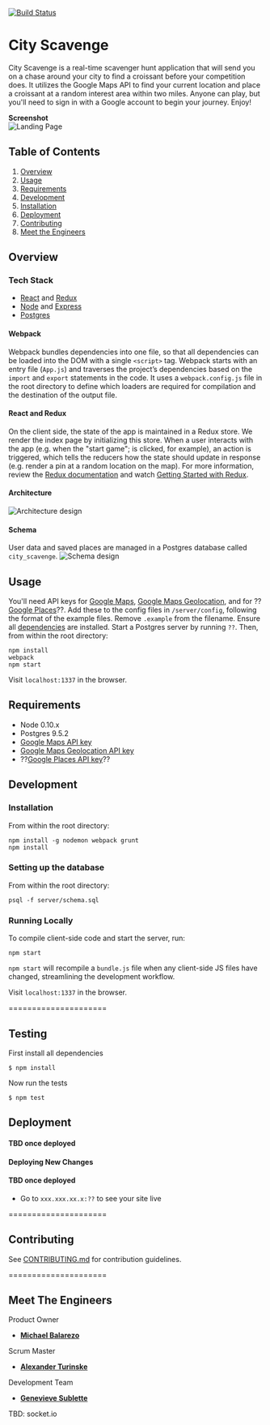 [![Build Status](https://secure.travis-ci.org/FuturisticSalamander/CityScavenge.svg?branch=master)](http://travis-ci.org/FuturisticSalamander/CityScavenge)

# City Scavenge

City Scavenge is a real-time scavenger hunt application that will send you on a chase around your city to find a croissant before your competition does. It utilizes the Google Maps API to find your current location and place a croissant at a random interest area within two miles. Anyone can play, but you'll need to sign in with a Google account to begin your journey. Enjoy!

**Screenshot**  
![Landing Page](http://i.imgur.com/BZ2Th80.png)

## Table of Contents

1. [Overview](#overview)
2. [Usage](#usage)
3. [Requirements](#requirements)
4. [Development](#development)
5. [Installation](#installation)
6. [Deployment](#deployment)
7. [Contributing](#contributing)
8. [Meet the Engineers](#meet-the-engineers)

## Overview

### Tech Stack
- [React](https://facebook.github.io/react/) and [Redux](http://redux.js.org/)
- [Node](https://nodejs.org/en/) and [Express](http://expressjs.com/)
- [Postgres](http://www.postgresql.org/)

#### Webpack
Webpack bundles dependencies into one file, so that all dependencies can be loaded into the DOM with a single `<script>` tag.  Webpack starts with an entry file (`App.js`) and traverses the project’s dependencies based on the `import` and `export` statements in the code. It uses a `webpack.config.js` file in the root directory to define which loaders are required for compilation and the destination of the output file.

#### React and Redux
On the client side, the state of the app is maintained in a Redux store. We render the index page by initializing this store. When a user interacts with the app (e.g. when the "start game"; is clicked, for example), an action is triggered, which tells the reducers how the state should update in response (e.g. render a pin at a random location on the map). For more information, review the [Redux documentation](http://redux.js.org/index.html) and watch [Getting Started with Redux](https://egghead.io/series/getting-started-with-redux).

#### Architecture
![Architecture design](http://i.imgur.com/AYNorBl.png)

#### Schema
User data and saved places are managed in a Postgres database called `city_scavenge`.
![Schema design](http://i.imgur.com/FpiUDaX.png)

## Usage
You'll need API keys for [Google Maps](https://developers.google.com/maps/documentation/javascript/get-api-key), [Google Maps Geolocation](https://developers.google.com/maps/documentation/geolocation/get-api-key), and for ??[Google Places](https://developers.google.com/places/web-service/get-api-key)??. Add these to the config files in `/server/config`, following the format of the example files. Remove `.example` from the filename.
Ensure all [dependencies](#installing-dependencies) are installed. Start a Postgres server by running `??`. Then, from within the root directory:
```
npm install
webpack
npm start
```

Visit `localhost:1337` in the browser.

## Requirements

- Node 0.10.x
- Postgres 9.5.2
- [Google Maps API key](https://developers.google.com/maps/documentation/javascript/get-api-key)
- [Google Maps Geolocation API key](https://developers.google.com/maps/documentation/geolocation/get-api-key)
- ??[Google Places API key](https://developers.google.com/places/web-service/get-api-key)??

## Development

### Installation

From within the root directory:

```
npm install -g nodemon webpack grunt
npm install
```

### Setting up the database

From within the root directory:

```
psql -f server/schema.sql
```

### Running Locally

To compile client-side code and start the server, run:
```
npm start
```
`npm start` will recompile a `bundle.js` file when any client-side JS files have changed, streamlining the development workflow.

Visit `localhost:1337` in the browser.

=====================
## Testing

First install all dependencies
```
$ npm install
```

Now run the tests
```
$ npm test
```

## Deployment
#### TBD once deployed

#### Deploying New Changes
#### TBD once deployed

- Go to `xxx.xxx.xx.x:??` to see your site live

=====================
## Contributing

See [CONTRIBUTING.md](CONTRIBUTING.md) for contribution guidelines.

=====================
## Meet The Engineers
Product Owner
- [**Michael Balarezo**](https://github.com/mrezo)

Scrum Master
- [**Alexander Turinske**](https://github.com/alexanderturinske)

Development Team
- [**Genevieve Sublette**](https://github.com/Genevieve1722)

TBD:
socket.io
